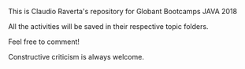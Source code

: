 This is Claudio Raverta's 
repository for Globant Bootcamps JAVA 2018

All the activities will be saved in their respective topic folders. 

Feel free to comment! 

Constructive criticism is always welcome.